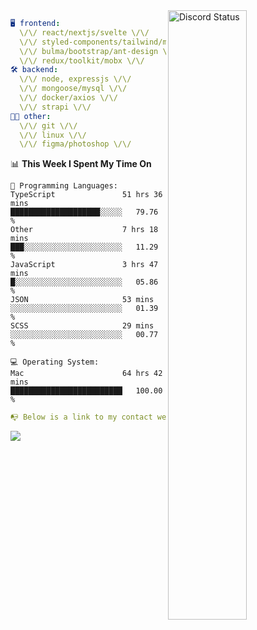 
<a href="https://discord.com/users/279302975371870218" target="_blank">
    <img width="50%" align="right" alt="Discord Status" src="https://lanyard.cnrad.dev/api/279302975371870218?bg=161B22&borderRadius=5px%205px%200%200&hideTimestamp=true&idleMessage=Just%20chillin%27%20at%20the%20moment&animated=true">
</a>

```yaml
🖥️ frontend: 
  \/\/ react/nextjs/svelte \/\/
  \/\/ styled-components/tailwind/mui/
  \/\/ bulma/bootstrap/ant-design \/\/
  \/\/ redux/toolkit/mobx \/\/
🛠 backend: 
  \/\/ node, expressjs \/\/
  \/\/ mongoose/mysql \/\/
  \/\/ docker/axios \/\/
  \/\/ strapi \/\/
👨‍💻 other: 
  \/\/ git \/\/ 
  \/\/ linux \/\/
  \/\/ figma/photoshop \/\/
```
<!--START_SECTION:waka-->
📊 **This Week I Spent My Time On** 

```text
💬 Programming Languages: 
TypeScript               51 hrs 36 mins      ████████████████████░░░░░   79.76 % 
Other                    7 hrs 18 mins       ███░░░░░░░░░░░░░░░░░░░░░░   11.29 % 
JavaScript               3 hrs 47 mins       █░░░░░░░░░░░░░░░░░░░░░░░░   05.86 % 
JSON                     53 mins             ░░░░░░░░░░░░░░░░░░░░░░░░░   01.39 % 
SCSS                     29 mins             ░░░░░░░░░░░░░░░░░░░░░░░░░   00.77 % 

💻 Operating System: 
Mac                      64 hrs 42 mins      █████████████████████████   100.00 % 
```


<!--END_SECTION:waka-->
```yaml
📭 Below is a link to my contact website 
```
<a href="https://mxns.xyz" target="_black"> <img src="https://img.shields.io/badge/website-161B22?style=for-the-badge&logo=About.me&logoColor=white"></img> <a/>
